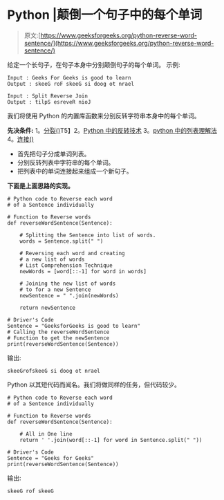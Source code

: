 # Python |颠倒一个句子中的每个单词

> 原文:[https://www.geeksforgeeks.org/python-reverse-word-sentence/](https://www.geeksforgeeks.org/python-reverse-word-sentence/)

给定一个长句子，在句子本身中分别颠倒句子的每个单词。
示例:

```
Input : Geeks For Geeks is good to learn
Output : skeeG roF skeeG si doog ot nrael

Input : Split Reverse Join
Output : tilpS esreveR nioJ

```

我们将使用 Python 的内置库函数来分别反转字符串本身中的每个单词。

**先决条件:**
1。[分裂()](https://www.geeksforgeeks.org/how-to-split-a-string-in-cc-python-and-java/)T5】2。[Python 中的反转技术](https://www.geeksforgeeks.org/reverse-string-python-5-different-ways/)
3。[python 中的列表理解法](https://www.geeksforgeeks.org/python-list-comprehension-and-slicing/)
4。[连接()](https://www.geeksforgeeks.org/join-function-python/)

*   首先把句子分成单词列表。
*   分别反转列表中字符串的每个单词。
*   把列表中的单词连接起来组成一个新句子。

**下面是上面思路的实现。**

```
# Python code to Reverse each word
# of a Sentence individually

# Function to Reverse words
def reverseWordSentence(Sentence):

    # Splitting the Sentence into list of words.
    words = Sentence.split(" ")

    # Reversing each word and creating
    # a new list of words
    # List Comprehension Technique
    newWords = [word[::-1] for word in words]

    # Joining the new list of words
    # to for a new Sentence
    newSentence = " ".join(newWords)

    return newSentence

# Driver's Code 
Sentence = "GeeksforGeeks is good to learn"
# Calling the reverseWordSentence 
# Function to get the newSentence
print(reverseWordSentence(Sentence))
```

输出:

```
skeeGrofskeeG si doog ot nrael

```

Python 以其短代码而闻名。我们将做同样的任务，但代码较少。

```
# Python code to Reverse each word
# of a Sentence individually

# Function to Reverse words
def reverseWordSentence(Sentence):

    # All in One line
    return ' '.join(word[::-1] for word in Sentence.split(" "))

# Driver's Code 
Sentence = "Geeks for Geeks"
print(reverseWordSentence(Sentence))    
```

输出:

```
skeeG rof skeeG

```